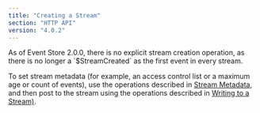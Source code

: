 ```yaml
---
title: "Creating a Stream"
section: "HTTP API"
version: "4.0.2"
---
```


<span class="note">
As of Event Store 2.0.0, there is no explicit stream creation operation, as there is no longer a `$StreamCreated` as the first event in every stream.
</span>

To set stream metadata (for example, an access control list or a maximum age or count of events), use the operations described in [Stream Metadata]({{site.baseurl}}/http-api/stream-metadata), and then post to the stream using the operations described in [Writing to a Stream)]({{site.baseurl}}/http-api/writing-to-a-stream).
